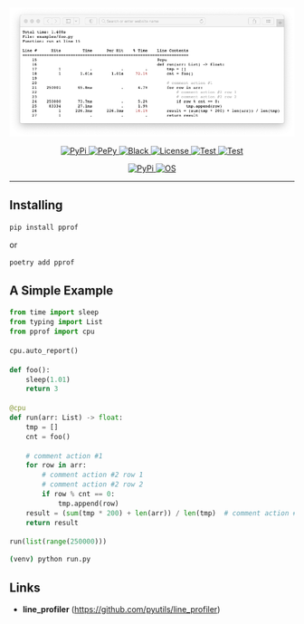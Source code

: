 <p align="center">
  <a href="https://github.com/mirecl/pprof"><img src="https://github.com/mirecl/pprof/blob/master/examples/report.png?raw=true" alt="pprof"></a>
</p>

<p align="center">
    <a href="https://pypi.org/project/pprof" target="_blank">
        <img src="https://img.shields.io/pypi/v/pprof" alt="PyPi">
    </a>
    <a href="https://pepy.tech/project/pprof" target="_blank">
        <img src="https://pepy.tech/badge/pprof" alt="PePy">
    </a>
    <a href="https://github.com/psf/black" target="_blank">
        <img src="https://img.shields.io/badge/code%20style-black-000000.svg" alt="Black">
    </a>
    <a href="https://github.com/mirecl/pprof/blob/master/LICENSE" target="_blank">
        <img src="https://img.shields.io/pypi/l/pprof" alt="License">
    </a>
    <a href="https://github.com/mirecl/pprof/actions/workflows/test.yaml" target="_blank">
        <img src="https://github.com/mirecl/pprof/actions/workflows/test.yaml/badge.svg" alt="Test">
    </a>
    <a href="https://codecov.io/gh/mirecl/pprof" target="_blank">
        <img src="https://codecov.io/gh/mirecl/pprof/branch/master/graph/badge.svg?token=UFDA1JG40A" alt="Test">
    </a>
</p>
<p align="center">
    <a href="https://pypi.org/project/pprof/" target="_blank">
        <img src="https://img.shields.io/badge/python-3.6%20%7C%203.7%20%7C%203.8%20%7C%203.9-blue?logoColor=white&logo=python" alt="PyPi">
    </a>
    <a href="https://github.com/mirecl/pprof" target="_blank">
        <img src="https://img.shields.io/badge/OS-win%20%7C%20mac%20%7C%20linux-green" alt="OS">
    </a>
</p>

---

## Installing

```sh
pip install pprof
```

or

```sh
poetry add pprof
```

## A Simple Example

```python
from time import sleep
from typing import List
from pprof import cpu

cpu.auto_report()

def foo():
    sleep(1.01)
    return 3

@cpu
def run(arr: List) -> float:
    tmp = []
    cnt = foo()

    # comment action #1
    for row in arr:
        # comment action #2 row 1
        # comment action #2 row 2
        if row % cnt == 0:
            tmp.append(row)
    result = (sum(tmp * 200) + len(arr)) / len(tmp)  # comment action #3
    return result

run(list(range(250000)))
```

```sh
(venv) python run.py
```

## Links

+ **line_profiler** (<https://github.com/pyutils/line_profiler>)
